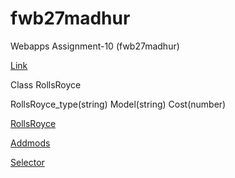 # fwb27madhur

Webapps Assignment-10 (fwb27madhur)

[Link](https://fwb27madhur.herokuapp.com/)

Class RollsRoyce

RollsRoyce_type(string)
Model(string)
Cost(number)

[RollsRoyce](https://fwb27madhur.herokuapp.com/rollsRoyce)

[Addmods](https://fwb27madhur.herokuapp.com/addmods?rows=4&cols=5)

[Selector](https://fwb27madhur.herokuapp.com/selector)


